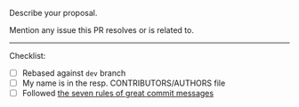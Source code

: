 Describe your proposal.

Mention any issue this PR resolves or is related to.

---

Checklist:

* [ ] Rebased against `dev` branch
* [ ] My name is in the resp. CONTRIBUTORS/AUTHORS file
* [ ] Followed [the seven rules of great commit messages](https://chris.beams.io/posts/git-commit/#seven-rules)
